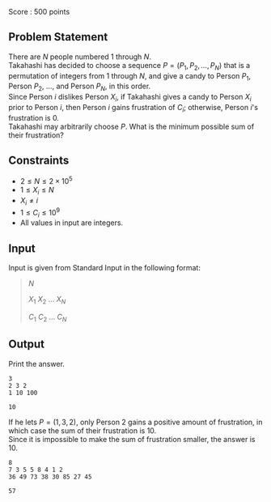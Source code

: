 Score : $500$ points

## Problem Statement

There are $N$ people numbered $1$ through $N$.<br>
Takahashi has decided to choose a sequence $P = (P_1, P_2, \dots, P_N)$ that is a permutation of integers from $1$ through $N$, and give a candy to Person $P_1$, Person $P_2$, $\dots$, and Person $P_N$, in this order.<br>
Since Person $i$ dislikes Person $X_i$, if Takahashi gives a candy to Person $X_i$ prior to Person $i$, then Person $i$ gains frustration of $C_i$; otherwise, Person $i$'s frustration is $0$.<br>
Takahashi may arbitrarily choose $P$.  What is the minimum possible sum of their frustration?

## Constraints

- $2 \leq N \leq 2 \times 10^5$
- $1 \leq X_i \leq N$
- $X_i \neq i$
- $1 \leq C_i \leq 10^9$
- All values in input are integers.

## Input

Input is given from Standard Input in the following format:

> $N$
> 
> $X_1$ $X_2$ $\dots$ $X_N$
> 
> $C_1$ $C_2$ $\dots$ $C_N$

## Output

Print the answer.

```input1
3
2 3 2
1 10 100
```

```output1
10
```

If he lets $P = (1, 3, 2)$, only Person $2$ gains a positive amount of frustration, in which case the sum of their frustration is $10$.<br>
Since it is impossible to make the sum of frustration smaller, the answer is $10$.

```input2
8
7 3 5 5 8 4 1 2
36 49 73 38 30 85 27 45
```

```output2
57
```